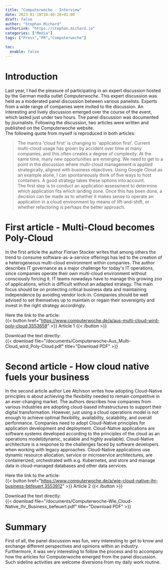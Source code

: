 ```yaml
---
title: "Computerwoche - Interview"
date: 2023-01-18T10:40:28+01:00
draft: false
author: "Stephan Michard"
authorLink: "https://stephan.michard.io"
categories: ["Media"]
tags: ["Press","PR","Computerwoche"]

toc:
  enable: false
---
```


# Introduction
Last year, I had the pleasure of participating in an expert discussion hosted by the German media outlet *Computerwoche*. This expert discussion was held as a moderated panel discussion between various panelists. Experts from a wide range of companies were invited to the discussion. An interesting and lively discussion emerged over the course of the event, which lasted just under two hours. The panel discussion was documented by journalists. Following the discussion, two articles were written and published on the Computerwoche website.  
The following quote from myself is reproduced in both articles:
> The mantra 'cloud first' is changing to 'application first'. Current multi-cloud usage has grown by accident over time at many companies, and this often creates a degree of complexity. At the same time, many new opportunities are emerging. We need to get to a point in the discussion where multi-cloud management is applied strategically, aligned with business objectives. Using Google Cloud as an example alone, I can spontaneously think of five ways to host containers. A good strategy takes these options into account.  
> The first step is to conduct an application assessment to determine which application fits which landing zone. Once this has been done, a decision can be made as to whether it makes sense to operate an application in a cloud environment by means of lift-and-shift, or whether refactoring is perhaps the better approach.

# First article - Multi-Cloud becomes Poly-Cloud

In the first article the author Florian Stocker writes that among others the trend to consume software-as-a-service offerings has led to the creation of a heterogeneous multi-cloud environment within companies. The author describes IT governance as a major challenge for today's IT operations, since companies operate their own multi-cloud environment without consciously forcing it. IT teams nowadays have to manage this growing zoo of applications, which is difficult without an adapted strategy. The main focus should be on protecting critical business data and maintaining independence by avoiding vendor lock-in. Companies should be well advised to set themselves up to maintain or regain their sovereignty and invest in the right strategy accordingly.


Here the link to the article:  
{{< button href="https://www.computerwoche.de/a/aus-multi-cloud-wird-poly-cloud,3553659" >}} Article 1 {{< /button >}}

Download the text directly:  
{{< download file="/documents/Computerwoche-Aus_Multi-Cloud_wird_Poly-Cloud.pdf" title="Download PDF" >}}



# Second article - How cloud native fuels your business

In the second article author Lee Atchison writes how adopting Cloud-Native principles is about achieving the flexibility needed to remain competitive in an ever-changing market. The authors describes how companies from various industries are adopting cloud-based infrastructures to support their digital transformation. However, just using a cloud operations model is not enough to achieve optimal flexibility, availability, scalability, and overall performance. Companies need to adopt Cloud-Native principles for application development and deployment. Cloud-Native applications are software systems developed according to the principles of the cloud as an operations model(dynamic, scalable and highly available). Cloud-Native architecture is a response to the challenges faced by software developers when working with legacy approaches. Cloud-Native applications use dynamic resource allocation, service or microservice architectures, are containerized, orchestrated with e.g. Kubernetes, and store and manage data in cloud-managed databases and other data services.

Here the link to the article:  
{{< button href="https://www.computerwoche.de/a/wie-cloud-native-ihr-business-befeuert,3553912" >}} Article 2 {{< /button >}}

Download the text directly:  
{{< download file="/documents/Computerwoche-Wie_Cloud-Native_Ihr_Business_befeuert.pdf" title="Download PDF" >}}

# Summary
First of all, the panel discussion was fun, very interesting to get to know and exchange different perspectives and opinions within an industry. Furthermore, it was very interesting to follow the process and to accompany how the articles for Computerwoche emerged from the panel discussion. Such sideline activities are welcome diversions from my daily work routine.

